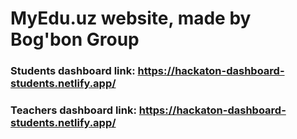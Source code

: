 # MyEdu.uz website, made by Bog'bon Group

### Students dashboard link: https://hackaton-dashboard-students.netlify.app/
### Teachers dashboard link: https://hackaton-dashboard-students.netlify.app/

